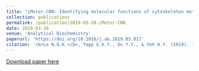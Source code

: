 ```yaml
---
title: "iMotor-CNN: Identifying molecular functions of cytoskeleton motor proteins using 2D convolutional neural network via Chou’s 5-step rule"
collection: publications
permalink: /publication/2019-03-28-iMotor-CNN
date: 2019-03-28
venue: 'Analytical Biochemistry'
paperurl: 'https://doi.org/10.1016/j.ab.2019.03.017'
citation: '<b>Le N.Q.K.</b>, Yapp E.K.Y., Ou Y.Y., & Yeh H.Y. (2019). iMotor-CNN: Identifying molecular functions of cytoskeleton motor proteins using 2D convolutional neural network via Chou’s 5-step rule. <i>Analytical Biochemistry</i>, 575, 17-26.'
---
```


[Download paper here](https://doi.org/10.1016/j.ab.2019.03.017)
